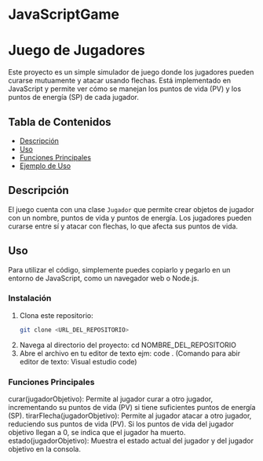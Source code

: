 # JavaScriptGame

# Juego de Jugadores

Este proyecto es un simple simulador de juego donde los jugadores pueden curarse mutuamente y atacar usando flechas. Está implementado en JavaScript y permite ver cómo se manejan los puntos de vida (PV) y los puntos de energía (SP) de cada jugador.

## Tabla de Contenidos
- [Descripción](#descripción)
- [Uso](#uso)
- [Funciones Principales](#funciones-principales)
- [Ejemplo de Uso](#ejemplo-de-uso)

## Descripción

El juego cuenta con una clase `Jugador` que permite crear objetos de jugador con un nombre, puntos de vida y puntos de energía. Los jugadores pueden curarse entre sí y atacar con flechas, lo que afecta sus puntos de vida.

## Uso

Para utilizar el código, simplemente puedes copiarlo y pegarlo en un entorno de JavaScript, como un navegador web o Node.js. 

### Instalación

1. Clona este repositorio:
   ```bash
   git clone <URL_DEL_REPOSITORIO>
2. Navega al directorio del proyecto:
   cd NOMBRE_DEL_REPOSITORIO
3. Abre el archivo en tu editor de texto
   ejm: code . (Comando para abir editor de texto: Visual estudio code)
   
### Funciones Principales
curar(jugadorObjetivo): Permite al jugador curar a otro jugador, incrementando su puntos de vida (PV) si tiene suficientes puntos de energía (SP).
tirarFlecha(jugadorObjetivo): Permite al jugador atacar a otro jugador, reduciendo sus puntos de vida (PV). Si los puntos de vida del jugador objetivo llegan a 0, se indica que el jugador ha muerto.
estado(jugadorObjetivo): Muestra el estado actual del jugador y del jugador objetivo en la consola.

   
